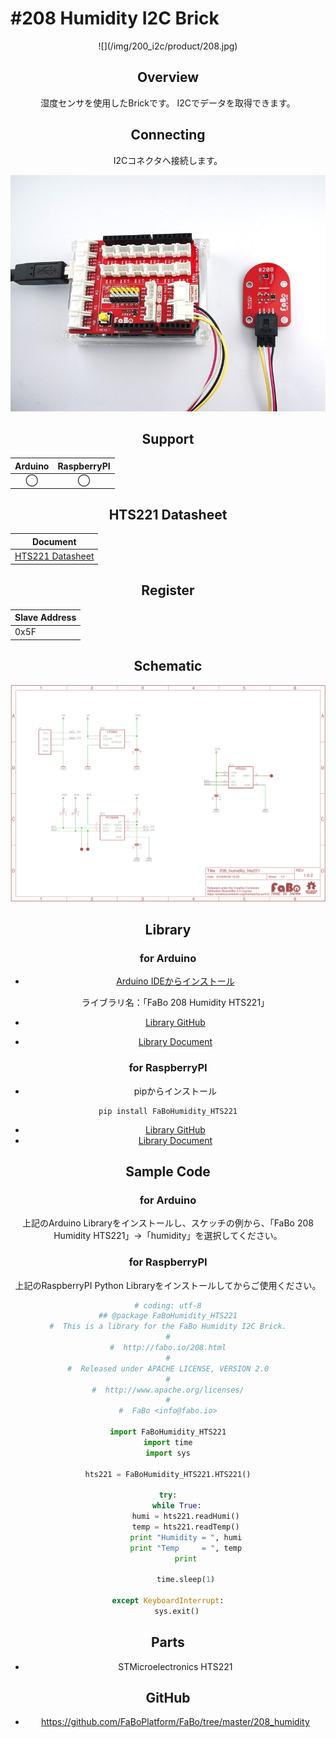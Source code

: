 # #208 Humidity I2C Brick

<center>![](/img/200_i2c/product/208.jpg)
<!--COLORME-->

## Overview
湿度センサを使用したBrickです。
I2Cでデータを取得できます。

## Connecting
I2Cコネクタへ接続します。

![](/img/200_i2c/connect/208_humidity_connect.jpg)

## Support
|Arduino|RaspberryPI|
|:--:|:--:|
|◯|◯|

## HTS221 Datasheet
| Document |
| -- |
| [HTS221 Datasheet](http://www2.st.com/content/ccc/resource/technical/document/datasheet/4d/9a/9c/ad/25/07/42/34/DM00116291.pdf/files/DM00116291.pdf/jcr:content/translations/en.DM00116291.pdf) |

## Register
| Slave Address |
| -- |
| 0x5F |

## Schematic
![](/img/200_i2c/schematic/208_humidity_hts221.png)

## Library
### for Arduino
- [Arduino IDEからインストール](http://fabo.io/library_install.html)

  ライブラリ名：「FaBo 208 Humidity HTS221」

- [Library GitHub](https://github.com/FaBoPlatform/FaBoHumidity-HTS221-Library)
- [Library Document](http://fabo.io/doxygen/FaBoHumidity-HTS221-Library/)

### for RaspberryPI
- pipからインストール
```
pip install FaBoHumidity_HTS221
```
- [Library GitHub](https://github.com/FaBoPlatform/FaBoHumidity-HTS221-Python)
- [Library Document](http://fabo.io/doxygen/FaBoHumidity-HTS221-Python/)

## Sample Code
### for Arduino
上記のArduino Libraryをインストールし、スケッチの例から、「FaBo 208 Humidity HTS221」→「humidity」を選択してください。

### for RaspberryPI
上記のRaspberryPI Python Libraryをインストールしてからご使用ください。
```python
# coding: utf-8
## @package FaBoHumidity_HTS221
#  This is a library for the FaBo Humidity I2C Brick.
#
#  http://fabo.io/208.html
#
#  Released under APACHE LICENSE, VERSION 2.0
#
#  http://www.apache.org/licenses/
#
#  FaBo <info@fabo.io>

import FaBoHumidity_HTS221
import time
import sys

hts221 = FaBoHumidity_HTS221.HTS221()

try:
    while True:
        humi = hts221.readHumi()
        temp = hts221.readTemp()
        print "Humidity = ", humi
        print "Temp     = ", temp
        print

        time.sleep(1)

except KeyboardInterrupt:
    sys.exit()
```

## Parts
- STMicroelectronics HTS221

## GitHub
- https://github.com/FaBoPlatform/FaBo/tree/master/208_humidity
